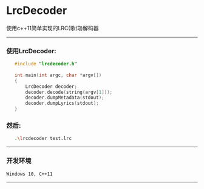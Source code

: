 ﻿# LrcDecoder

  使用c++11简单实现的LRC(歌词)解码器

------

### 使用LrcDecoder:

 ```c++
    #include "lrcdecoder.h"
    
    int main(int argc, char *argv[])
    {
        LrcDecoder decoder;
        decoder.decode(string(argv[1]));
        decoder.dumpMetadata(stdout);
        decoder.dumpLyrics(stdout);
    }
 ```
### 然后:
 ```sh
    .\lrcdecoder test.lrc
 ```
------

### 开发环境
    Windows 10, C++11

------